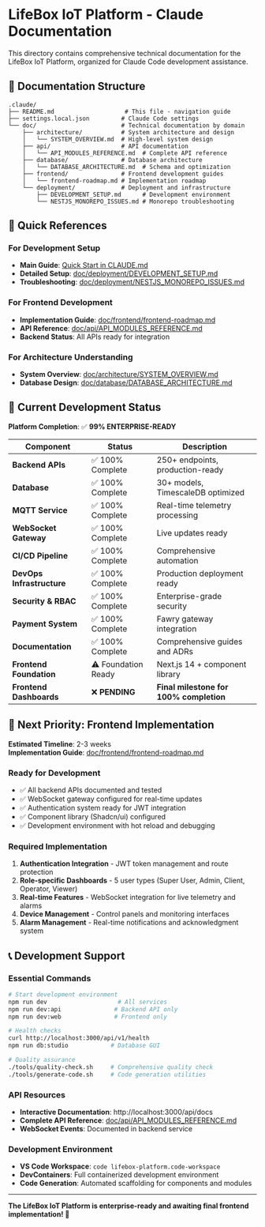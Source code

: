 # LifeBox IoT Platform - Claude Documentation

This directory contains comprehensive technical documentation for the LifeBox IoT Platform, organized for Claude Code development assistance.

## 📁 Documentation Structure

```
.claude/
├── README.md                    # This file - navigation guide
├── settings.local.json         # Claude Code settings
└── doc/                        # Technical documentation by domain
    ├── architecture/           # System architecture and design
    │   └── SYSTEM_OVERVIEW.md  # High-level system design
    ├── api/                    # API documentation
    │   └── API_MODULES_REFERENCE.md  # Complete API reference
    ├── database/               # Database architecture
    │   └── DATABASE_ARCHITECTURE.md  # Schema and optimization
    ├── frontend/               # Frontend development guides
    │   └── frontend-roadmap.md # Implementation roadmap
    └── deployment/             # Deployment and infrastructure
        ├── DEVELOPMENT_SETUP.md      # Development environment
        └── NESTJS_MONOREPO_ISSUES.md # Monorepo troubleshooting
```

## 🎯 Quick References

### **For Development Setup**
- **Main Guide**: [Quick Start in CLAUDE.md](../CLAUDE.md#-quick-start)
- **Detailed Setup**: [doc/deployment/DEVELOPMENT_SETUP.md](doc/deployment/DEVELOPMENT_SETUP.md)
- **Troubleshooting**: [doc/deployment/NESTJS_MONOREPO_ISSUES.md](doc/deployment/NESTJS_MONOREPO_ISSUES.md)

### **For Frontend Development**
- **Implementation Guide**: [doc/frontend/frontend-roadmap.md](doc/frontend/frontend-roadmap.md)
- **API Reference**: [doc/api/API_MODULES_REFERENCE.md](doc/api/API_MODULES_REFERENCE.md)
- **Backend Status**: All APIs ready for integration

### **For Architecture Understanding**
- **System Overview**: [doc/architecture/SYSTEM_OVERVIEW.md](doc/architecture/SYSTEM_OVERVIEW.md)
- **Database Design**: [doc/database/DATABASE_ARCHITECTURE.md](doc/database/DATABASE_ARCHITECTURE.md)

## 🚀 Current Development Status

**Platform Completion**: ✅ **99% ENTERPRISE-READY**

| Component | Status | Description |
|-----------|---------|-------------|
| **Backend APIs** | ✅ 100% Complete | 250+ endpoints, production-ready |
| **Database** | ✅ 100% Complete | 30+ models, TimescaleDB optimized |
| **MQTT Service** | ✅ 100% Complete | Real-time telemetry processing |
| **WebSocket Gateway** | ✅ 100% Complete | Live updates ready |
| **CI/CD Pipeline** | ✅ 100% Complete | Comprehensive automation |
| **DevOps Infrastructure** | ✅ 100% Complete | Production deployment ready |
| **Security & RBAC** | ✅ 100% Complete | Enterprise-grade security |
| **Payment System** | ✅ 100% Complete | Fawry gateway integration |
| **Documentation** | ✅ 100% Complete | Comprehensive guides and ADRs |
| **Frontend Foundation** | ⚠️ Foundation Ready | Next.js 14 + component library |
| **Frontend Dashboards** | ❌ **PENDING** | **Final milestone for 100% completion** |

## 🎯 Next Priority: Frontend Implementation

**Estimated Timeline**: 2-3 weeks  
**Implementation Guide**: [doc/frontend/frontend-roadmap.md](doc/frontend/frontend-roadmap.md)

### **Ready for Development**
- ✅ All backend APIs documented and tested
- ✅ WebSocket gateway configured for real-time updates  
- ✅ Authentication system ready for JWT integration
- ✅ Component library (Shadcn/ui) configured
- ✅ Development environment with hot reload and debugging

### **Required Implementation**
1. **Authentication Integration** - JWT token management and route protection
2. **Role-specific Dashboards** - 5 user types (Super User, Admin, Client, Operator, Viewer)
3. **Real-time Features** - WebSocket integration for live telemetry and alarms
4. **Device Management** - Control panels and monitoring interfaces
5. **Alarm Management** - Real-time notifications and acknowledgment system

## 📞 Development Support

### **Essential Commands**
```bash
# Start development environment
npm run dev                    # All services
npm run dev:api               # Backend API only
npm run dev:web               # Frontend only

# Health checks
curl http://localhost:3000/api/v1/health
npm run db:studio            # Database GUI

# Quality assurance
./tools/quality-check.sh     # Comprehensive quality check
./tools/generate-code.sh     # Code generation utilities
```

### **API Resources**
- **Interactive Documentation**: http://localhost:3000/api/docs
- **Complete API Reference**: [doc/api/API_MODULES_REFERENCE.md](doc/api/API_MODULES_REFERENCE.md)
- **WebSocket Events**: Documented in backend service

### **Development Environment**
- **VS Code Workspace**: `code lifebox-platform.code-workspace`
- **DevContainers**: Full containerized development environment
- **Code Generation**: Automated scaffolding for components and modules

---

**The LifeBox IoT Platform is enterprise-ready and awaiting final frontend implementation! 🚀**